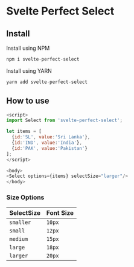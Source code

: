 # Svelte Perfect Select

## Install

Install using NPM

```js
npm i svelte-perfect-select
```

Install using YARN

```js
yarn add svelte-perfect-select
```

## How to use

```js
<script>
import Select from 'svelte-perfect-select';

let items = [
  {id:'SL', value:'Sri Lanka'},
  {id:'IND', value:'India'},
  {id:'PAK', value:'Pakistan'}
];
</script>

<body>
<Select options={items} selectSize="larger"/>
</body>
```

### Size Options

| SelectSize | Font Size | 
| --- | --- |
| `smaller` | `10px` | 
| `small` | `12px` | 
| `medium` | `15px` | 
| `large` | `18px` | 
| `larger` | `20px` | 

